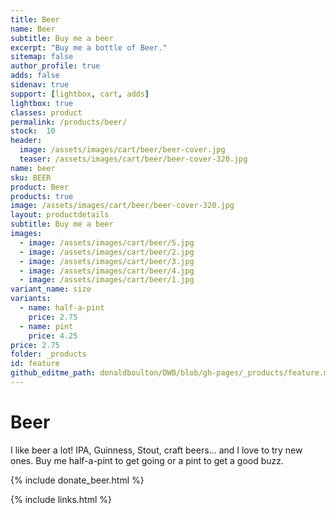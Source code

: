 ```yaml
---
title: Beer
name: Beer
subtitle: Buy me a beer
excerpt: "Buy me a bottle of Beer."
sitemap: false
author_profile: true
adds: false
sidenav: true
support: [lightbox, cart, adds]
lightbox: true
classes: product
permalink: /products/beer/
stock:  10
header:
  image: /assets/images/cart/beer/beer-cover.jpg
  teaser: /assets/images/cart/beer/beer-cover-320.jpg
name: beer
sku: BEER
product: Beer
products: true
image: /assets/images/cart/beer/beer-cover-320.jpg
layout: productdetails
subtitle: Buy me a beer
images:
  - image: /assets/images/cart/beer/5.jpg
  - image: /assets/images/cart/beer/2.jpg
  - image: /assets/images/cart/beer/3.jpg
  - image: /assets/images/cart/beer/4.jpg
  - image: /assets/images/cart/beer/1.jpg
variant_name: size
variants:
  - name: half-a-pint
    price: 2.75
  - name: pint
    price: 4.25
price: 2.75
folder: _products
id: feature
github_editme_path: donaldboulton/DWB/blob/gh-pages/_products/feature.md
---
```

# Beer

I like beer a lot! IPA, Guinness, Stout, craft beers... and I love to try new ones. Buy me half-a-pint to get going or a pint to get a good buzz.

{% include donate_beer.html %}

{% include links.html %}
